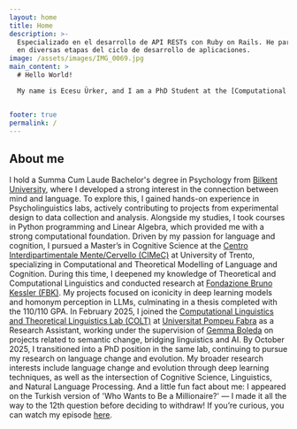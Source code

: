 ```yaml
---
layout: home
title: Home
description: >-
  Especializado en el desarrollo de API RESTs con Ruby on Rails. He participado
  en diversas etapas del ciclo de desarrollo de aplicaciones.
image: /assets/images/IMG_0069.jpg
main_content: >
  # Hello World!

  My name is Ecesu Ürker, and I am a PhD Student at the [Computational Linguistics and Theoretical Linguistics Lab (COLT)](https://www.upf.edu/web/colt), [Universitat Pompeu Fabra](https://www.upf.edu). My research focuses on language change and evolution, which I study through deep learning and computational modeling.


footer: true
permalink: /
---
```

## About me

  I hold a Summa Cum Laude Bachelor's degree in Psychology from [Bilkent University](https://w3.bilkent.edu.tr/bilkent/), where I developed a strong interest in the connection between mind and language. To explore this, I gained hands-on experience in Psycholinguistics labs, actively contributing to projects from experimental design to data collection and analysis. Alongside my studies, I took courses in Python programming and Linear Algebra, which provided me with a strong computational foundation.
  Driven by my passion for language and cognition, I pursued a Master’s in Cognitive Science at the [Centro Interdipartimentale Mente/Cervello (CIMeC)](https://www.cimec.unitn.it) at University of Trento, specializing in Computational and Theoretical Modelling of Language and Cognition. During this time, I deepened my knowledge of Theoretical and Computational Linguistics and conducted research at [Fondazione Bruno Kessler (FBK)](https://www.fbk.eu/en/). My projects focused on iconicity in deep learning models and homonym perception in LLMs, culminating in a thesis completed with the 110/110 GPA.
  In February 2025, I joined the [Computational Linguistics and Theoretical Linguistics Lab (COLT)](https://www.upf.edu/web/colt) at [Universitat Pompeu Fabra](https://www.upf.edu) as a Research Assistant, working under the supervision of [Gemma Boleda](https://gboleda.github.io) on projects related to semantic change, bridging linguistics and AI. By October 2025, I transitioned into a PhD position in the same lab, continuing to pursue my research on language change and evolution.
  My broader research interests include language change and evolution through deep learning techniques, as well as the intersection of Cognitive Science, Linguistics, and Natural Language Processing.
  And a little fun fact about me: I appeared on the Turkish version of 'Who Wants to Be a Millionaire?' — I made it all the way to the 12th question before deciding to withdraw! If you’re curious, you can watch my episode [here](https://youtu.be/RwBxjAr5T2U?si=7lfFELyp7I2UEw2J).

